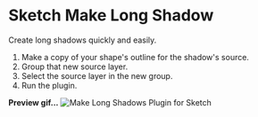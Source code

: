Sketch Make Long Shadow
==========================

Create long shadows quickly and easily.

1. Make a copy of your shape's outline for the shadow's source.
2. Group that new source layer. 
3. Select the source layer in the new group.
4. Run the plugin.

**Preview gif...**
![Make Long Shadows Plugin for Sketch](preview.gif)
